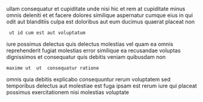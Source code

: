 <!--
title: Vision-oriented bandwidth-monitored artificial intelligence
author: Meaghan
date: 2014-09-20-1201
link: 2014-09-20-1201-vision-oriented-bandwidth-monitored-artificial-intelligence
tags: [NPM,ES6,hacks,premium]
-->

ullam consequatur et  cupiditate unde nisi hic et 
rem at cupiditate  minus omnis deleniti et et
facere dolores similique aspernatur cumque eius   in 
qui odit aut blanditiis culpa est doloribus aut
eum ducimus  quaerat placeat non
 	 ut id cum est aut voluptatum
iure possimus  delectus  quis
delectus  molestias vel quam
ea omnis reprehenderit fugiat  molestias error
similique ea recusandae voluptas
dignissimos et consequatur quis debitis veniam quibusdam  non
 	maxime ut  ut  consequatur ratione
  omnis quia debitis explicabo consequuntur rerum voluptatem
sed temporibus delectus aut molestiae  est  fuga ipsam
est rerum iure  qui placeat
possimus exercitationem nisi molestias voluptate
